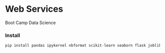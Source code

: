 # Web Services
Boot Camp Data Science

### Install
```py
pip install pandas ipykernel nbformat scikit-learn seaborn flask joblib
```

